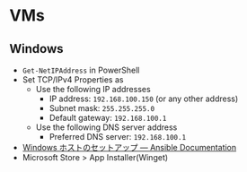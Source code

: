 # VMs

## Windows

- `Get-NetIPAddress` in PowerShell
- Set TCP/IPv4 Properties as
    - Use the following IP addresses
        - IP address: `192.168.100.150` (or any other address)
        - Subnet mask: `255.255.255.0`
        - Default gateway: `192.168.100.1`
    - Use the following DNS server address
        - Preferred DNS server: `192.168.100.1`
- [Windows ホストのセットアップ — Ansible Documentation](https://docs.ansible.com/ansible/2.9_ja/user_guide/windows_setup.html#id3)
- Microsoft Store > App Installer(Winget)
